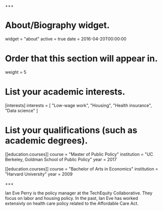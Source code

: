 +++
# About/Biography widget.
widget = "about"
active = true
date = 2016-04-20T00:00:00

# Order that this section will appear in.
weight = 5

# List your academic interests.
[interests]
  interests = [
    "Low-wage work",
    "Housing",
    "Health insurance",
    "Data science"
  ]

# List your qualifications (such as academic degrees).
[[education.courses]]
  course = "Master of Public Policy"
  institution = "UC Berkeley, Goldman School of Public Policy"
  year = 2017

[[education.courses]]
  course = "Bachelor of Arts in Economics"
  institution = "Harvard University"
  year = 2009
 
+++

Ian Eve Perry is the policy manager at the TechEquity Collaborative. They focus on labor and housing policy. In the past, Ian Eve has worked extensivly on health care policy related to the Affordable Care Act.
 
